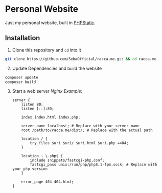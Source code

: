 # Personal Website
Just my personal website, built in [PHPStatic](https://github.com/SebaOfficial/PHPStatic).

## Installation
1. Clone this repository and `cd` into it
```bash
git clone https://github.com/SebaOfficial/racca.me.git && cd racca.me 
```
2. Update Dependencies and build the website
```bash
composer update
composer build
```

3. Start a web server
    *Nginx Example:*
    ```nginx
    server {
        listen 80;
        listen [::]:80;

        index index.html index.php;

        server_name localhost; # Replace with your server name
        root /path/to/racca.me/dist/; # Replace with the actual path

        location / {
            try_files $uri $uri/ $uri.html $uri.php =404;
        }

        location ~ \.php$ {
            include snippets/fastcgi-php.conf;
            fastcgi_pass unix:/run/php/php8.1-fpm.sock; # Replace with your php version
        }

        error_page 404 404.html;
    }
    ```